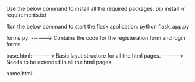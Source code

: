 Use the below command to install all the required packages:
pip install -r requirements.txt

Run the below command to start the flask application:
python flask_app.py

forms.py:
------> Contains the code for the registeration form and login forms

base.html:
------> Basic layut structure for all the html pages.
------> Needs to be extended in all the html pages

home.html:

